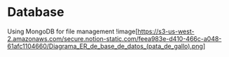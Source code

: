 # Database
Using MongoDB for file management
!image[https://s3-us-west-2.amazonaws.com/secure.notion-static.com/feea983e-d410-466c-a048-61afc1104660/Diagrama_ER_de_base_de_datos_(pata_de_gallo).png]
